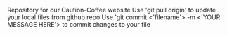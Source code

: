 Repository for our Caution-Coffee website
Use 'git pull origin' to update your local files from github repo
Use 'git commit <'filename'> -m <'YOUR MESSAGE HERE'> to commit changes to your file